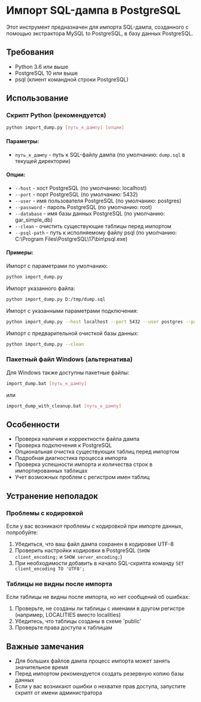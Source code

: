 # Импорт SQL-дампа в PostgreSQL

Этот инструмент предназначен для импорта SQL-дампа, созданного с помощью экстрактора MySQL to PostgreSQL, в базу данных PostgreSQL.

## Требования

- Python 3.6 или выше
- PostgreSQL 10 или выше
- psql (клиент командной строки PostgreSQL)

## Использование

### Скрипт Python (рекомендуется)

```bash
python import_dump.py [путь_к_дампу] [опции]
```

#### Параметры:

- `путь_к_дампу` - путь к SQL-файлу дампа (по умолчанию: `dump.sql` в текущей директории)

#### Опции:

- `--host` - хост PostgreSQL (по умолчанию: localhost)
- `--port` - порт PostgreSQL (по умолчанию: 5432)
- `--user` - имя пользователя PostgreSQL (по умолчанию: postgres)
- `--password` - пароль PostgreSQL (по умолчанию: root)
- `--database` - имя базы данных PostgreSQL (по умолчанию: gar_simple_db)
- `--clean` - очистить существующие таблицы перед импортом
- `--psql-path` - путь к исполняемому файлу psql (по умолчанию: C:\Program Files\PostgreSQL\17\bin\psql.exe)

#### Примеры:

Импорт с параметрами по умолчанию:
```bash
python import_dump.py
```

Импорт указанного файла:
```bash
python import_dump.py D:/tmp/dump.sql
```

Импорт с указанными параметрами подключения:
```bash
python import_dump.py --host localhost --port 5432 --user postgres --password root --database gar_simple_db
```

Импорт с предварительной очисткой базы данных:
```bash
python import_dump.py --clean
```

### Пакетный файл Windows (альтернатива)

Для Windows также доступны пакетные файлы:

```bash
import_dump.bat [путь_к_дампу]
```

или

```bash
import_dump_with_cleanup.bat [путь_к_дампу]
```

## Особенности

- Проверка наличия и корректности файла дампа
- Проверка подключения к PostgreSQL
- Опциональная очистка существующих таблиц перед импортом
- Подробная диагностика процесса импорта
- Проверка успешности импорта и количества строк в импортированных таблицах
- Учет возможных проблем с регистром имен таблиц

## Устранение неполадок

### Проблемы с кодировкой

Если у вас возникают проблемы с кодировкой при импорте данных, попробуйте:

1. Убедиться, что ваш файл дампа сохранен в кодировке UTF-8
2. Проверить настройки кодировки в PostgreSQL (`SHOW client_encoding;` и `SHOW server_encoding;`)
3. При необходимости добавить в начало SQL-скрипта команду `SET client_encoding TO 'UTF8';`

### Таблицы не видны после импорта

Если таблицы не видны после импорта, но нет сообщений об ошибках:

1. Проверьте, не созданы ли таблицы с именами в другом регистре (например, LOCALITIES вместо localities)
2. Убедитесь, что таблицы созданы в схеме 'public'
3. Проверьте права доступа к таблицам

## Важные замечания

- Для больших файлов дампа процесс импорта может занять значительное время
- Перед импортом рекомендуется создать резервную копию базы данных
- Если у вас возникают ошибки о нехватке прав доступа, запустите скрипт от имени администратора 